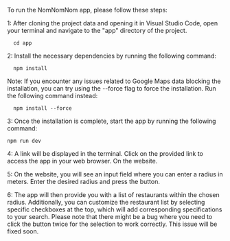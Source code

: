 To run the NomNomNom app, please follow these steps:

1:
After cloning the project data and opening it in Visual Studio Code, open your terminal and navigate to the "app" directory of the project.
   
      cd app

2:
Install the necessary dependencies by running the following command:

      npm install

Note: If you encounter any issues related to Google Maps data blocking the installation, you can try using the --force flag to force the installation. Run the following command instead:

      npm install --force

3:
Once the installation is complete, start the app by running the following command:

    npm run dev

4:
A link will be displayed in the terminal. Click on the provided link to access the app in your web browser.
On the website.

5:
On the website, you will see an input field where you can enter a radius in meters. Enter the desired radius and press the button.

6:
The app will then provide you with a list of restaurants within the chosen radius. Additionally, you can customize the restaurant list by selecting specific checkboxes at the top, which will add corresponding specifications to your search. 
Please note that there might be a bug where you need to click the button twice for the selection to work correctly. This issue will be fixed soon. 

